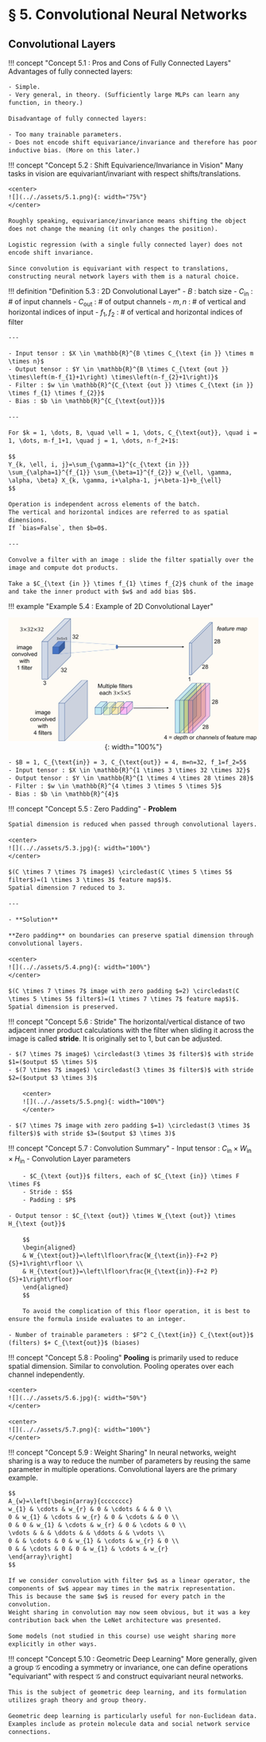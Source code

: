 # § 5. Convolutional Neural Networks

## Convolutional Layers

!!! concept "Concept 5.1 <a id="concept-5-1"></a>: Pros and Cons of Fully Connected Layers"
    Advantages of fully connected layers:

    - Simple.
    - Very general, in theory. (Sufficiently large MLPs can learn any function, in theory.)

    Disadvantage of fully connected layers:

    - Too many trainable parameters.
    - Does not encode shift equivariance/invariance and therefore has poor inductive bias. (More on this later.)

!!! concept "Concept 5.2 <a id="concept-5-2"></a>: Shift Equivarience/Invariance in Vision"
    Many tasks in vision are equivariant/invariant with respect shifts/translations.

    <center>
    ![](.././assets/5.1.png){: width="75%"}
    </center>

    Roughly speaking, equivariance/invariance means shifting the object does not change the meaning (it only changes the position).

    Logistic regression (with a single fully connected layer) does not encode shift invariance.

    Since convolution is equivariant with respect to translations, constructing neural network layers with them is a natural choice.

!!! definition "Definition 5.3 <a id="definition-5-3"></a>: 2D Convolutional Layer"
    - $B$ : batch size
    - $C_{\text{in}}$ : # of input channels
    - $C_{\text{out}}$ : # of output channels
    - $m, n$ : # of vertical and horizontal indices of input
    - $f_1, f_2$ : # of vertical and horizontal indices of filter

    ---

    - Input tensor : $X \in \mathbb{R}^{B \times C_{\text {in }} \times m \times n}$
    - Output tensor : $Y \in \mathbb{R}^{B \times C_{\text {out }} \times\left(m-f_{1}+1\right) \times\left(n-f_{2}+1\right)}$
    - Filter : $w \in \mathbb{R}^{C_{\text {out }} \times C_{\text {in }} \times f_{1} \times f_{2}}$
    - Bias : $b \in \mathbb{R}^{C_{\text{out}}}$

    ---

    For $k = 1, \dots, B, \quad \ell = 1, \dots, C_{\text{out}}, \quad i = 1, \dots, m-f_1+1, \quad j = 1, \dots, n-f_2+1$:

    $$
    Y_{k, \ell, i, j}=\sum_{\gamma=1}^{c_{\text {in }}} \sum_{\alpha=1}^{f_{1}} \sum_{\beta=1}^{f_{2}} w_{\ell, \gamma, \alpha, \beta} X_{k, \gamma, i+\alpha-1, j+\beta-1}+b_{\ell}
    $$

    Operation is independent across elements of the batch.
    The vertical and horizontal indices are referred to as spatial dimensions.
    If `bias=False`, then $b=0$.

    ---

    Convolve a filter with an image : slide the filter spatially over the image and compute dot products.

    Take a $C_{\text {in }} \times f_{1} \times f_{2}$ chunk of the image and take the inner product with $w$ and add bias $b$.

!!! example "Example 5.4 <a id="example-5-4"></a>: Example of 2D Convolutional Layer"
    <center>
    ![](.././assets/5.2.png){: width="100%"}
    </center>

    - $B = 1, C_{\text{in}} = 3, C_{\text{out}} = 4, m=n=32, f_1=f_2=5$
    - Input tensor : $X \in \mathbb{R}^{1 \times 3 \times 32 \times 32}$
    - Output tensor : $Y \in \mathbb{R}^{1 \times 4 \times 28 \times 28}$
    - Filter : $w \in \mathbb{R}^{4 \times 3 \times 5 \times 5}$
    - Bias : $b \in \mathbb{R}^{4}$

!!! concept "Concept 5.5 <a id="concept-5-5"></a>: Zero Padding"
    - **Problem**

    Spatial dimension is reduced when passed through convolutional layers.

    <center>
    ![](.././assets/5.3.jpg){: width="100%"}
    </center>

    $(C \times 7 \times 7$ image$) \circledast(C \times 5 \times 5$ filter$)=(1 \times 3 \times 3$ feature map$)$.
    Spatial dimension 7 reduced to 3.

    ---

    - **Solution**

    **Zero padding** on boundaries can preserve spatial dimension through convolutional layers.

    <center>
    ![](.././assets/5.4.png){: width="100%"}
    </center>

    $(C \times 7 \times 7$ image with zero padding $=2) \circledast(C \times 5 \times 5$ filter$)=(1 \times 7 \times 7$ feature map$)$.
    Spatial dimension is preserved.

!!! concept "Concept 5.6 <a id="concept-5-6"></a>: Stride"
    The horizontal/vertical distance of two adjacent inner product calculations with the filter when sliding it across the image is called **stride**.
    It is originally set to 1, but can be adjusted.

    - $(7 \times 7$ image$) \circledast(3 \times 3$ filter$)$ with stride $1=($output $5 \times 5)$
    - $(7 \times 7$ image$) \circledast(3 \times 3$ filter$)$ with stride $2=($output $3 \times 3)$

        <center>
        ![](.././assets/5.5.png){: width="100%"}
        </center>

    - $(7 \times 7$ image with zero padding $=1) \circledast(3 \times 3$ filter$)$ with stride $3=($output $3 \times 3)$

!!! concept "Concept 5.7 <a id="concept-5-7"></a>: Convolution Summary"
    - Input tensor : $C_{\text {in}} \times W_{\text {in}} \times H_{\text {in}}$
    - Convolution Layer parameters

        - $C_{\text {out}}$ filters, each of $C_{\text {in}} \times F \times F$
        - Stride : $S$
        - Padding : $P$

    - Output tensor : $C_{\text {out}} \times W_{\text {out}} \times H_{\text {out}}$

        $$
        \begin{aligned}
        & W_{\text{out}}=\left\lfloor\frac{W_{\text{in}}-F+2 P}{S}+1\right\rfloor \\
        & H_{\text{out}}=\left\lfloor\frac{H_{\text{in}}-F+2 P}{S}+1\right\rfloor
        \end{aligned}
        $$

        To avoid the complication of this floor operation, it is best to ensure the formula inside evaluates to an integer.

    - Number of trainable parameters : $F^2 C_{\text{in}} C_{\text{out}}$ (filters) $+ C_{\text{out}}$ (biases)

!!! concept "Concept 5.8 <a id="concept-5-8"></a>: Pooling"
    **Pooling** is primarily used to reduce spatial dimension.
    Similar to convolution.
    Pooling operates over each channel independently.

    <center>
    ![](.././assets/5.6.jpg){: width="50%"}
    </center>

    <center>
    ![](.././assets/5.7.png){: width="100%"}
    </center>

!!! concept "Concept 5.9 <a id="concept-5-9"></a>: Weight Sharing"
    In neural networks, weight sharing is a way to reduce the number of parameters by reusing the same parameter in multiple operations. Convolutional layers are the primary example.

    $$
    A_{w}=\left[\begin{array}{cccccccc}
    w_{1} & \cdots & w_{r} & 0 & \cdots & & & 0 \\
    0 & w_{1} & \cdots & w_{r} & 0 & \cdots & & 0 \\
    0 & 0 & w_{1} & \cdots & w_{r} & 0 & \cdots & 0 \\
    \vdots & & & \ddots & & \ddots & & \vdots \\
    0 & & \cdots & 0 & w_{1} & \cdots & w_{r} & 0 \\
    0 & & \cdots & 0 & 0 & w_{1} & \cdots & w_{r}
    \end{array}\right]
    $$

    If we consider convolution with filter $w$ as a linear operator, the components of $w$ appear may times in the matrix representation.
    This is because the same $w$ is reused for every patch in the convolution.
    Weight sharing in convolution may now seem obvious, but it was a key contribution back when the LeNet architecture was presented.

    Some models (not studied in this course) use weight sharing more explicitly in other ways.

!!! concept "Concept 5.10 <a id="concept-5-10"></a>: Geometric Deep Learning"
    More generally, given a group $\mathcal{G}$ encoding a symmetry or invariance, one can define operations "equivariant" with respect $\mathcal{G}$ and construct equivariant neural networks.

    This is the subject of geometric deep learning, and its formulation utilizes graph theory and group theory.

    Geometric deep learning is particularly useful for non-Euclidean data. Examples include as protein molecule data and social network service connections.
